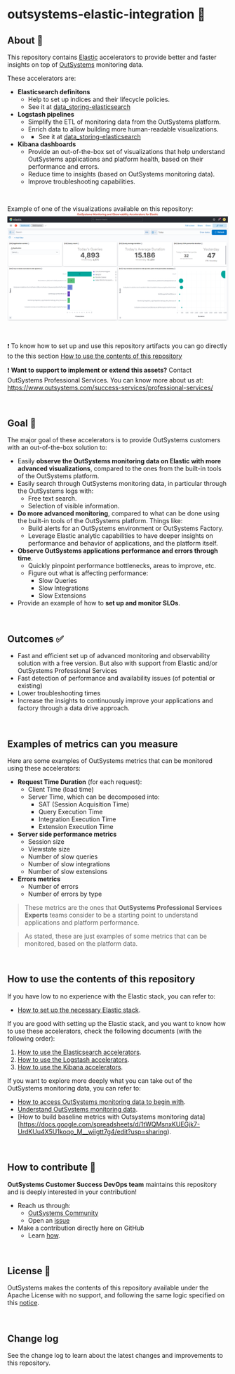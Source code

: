 # outsystems-elastic-integration 🚀

## About 📑
This repository contains [Elastic](https://elastic.co/) accelerators to provide better and faster insights on top of [OutSystems](https://www.outsystems.com/) monitoring data.

These accelerators are:
- **Elasticsearch definitons**
    - Help to set up indices and their lifecycle policies.
    - See it at [data_storing-elasticsearch](data_storing-elasticsearch)
- **Logstash pipelines**
    - Simplify the ETL of monitoring data from the OutSystems platform.
    - Enrich data to allow building more human-readable visualizations.
    - - See it at [data_storing-elasticsearch](data_storing-elasticsearch)
- **Kibana dashboards**
    - Provide an out-of-the-box set of visualizations that help understand OutSystems applications and platform health, based on their performance and errors.
    - Reduce time to insights (based on OutSystems monitoring data).
    - Improve troubleshooting capabilities.

<br>

Example of one of the visualizations available on this repository:
![OutSystems_Queries_Dashboard](docs/images/OutSystems_Queries_Dashboard.png)

<br>

:exclamation: To know how to set up and use this repository artifacts you can go directly to the this section [How to use the contents of this repository](#how-to-use-the-contents-of-this-repository)

:exclamation: **Want to support to implement or extend this assets?**
Contact OutSystems Professional Services. You can know more about us at:
https://www.outsystems.com/success-services/professional-services/ 
  
<br>

## Goal 🎯
The major goal of these accelerators is to provide OutSystems customers with an out-of-the-box solution to:
- Easily **observe the OutSystems monitoring data on Elastic with more advanced visualizations**, compared to the ones from the built-in tools of the OutSystems platform.
- Easily search through OutSystems monitoring data, in particular through the OutSystems logs with:
    - Free text search.
    - Selection of visible information.
- **Do more advanced monitoring**, compared to what can be done using the built-in tools of the OutSystems platform. Things like:
    - Build alerts for an OutSystems environment or OutSystems Factory.
    - Leverage Elastic analytic capabilities to have deeper insights on performance and behavior of applications, and the platform itself.
- **Observe OutSystems applications performance and errors through time**.
    - Quickly pinpoint performance bottlenecks, areas to improve, etc.
    - Figure out what is affecting performance:
        - Slow Queries
        - Slow Integrations
        - Slow Extensions
- Provide an example of how to **set up and monitor SLOs**.


<br>

## Outcomes ✅
- Fast and efficient set up of advanced monitoring and observability solution with a free version. But also with support from Elastic and/or OutSystems Professional Services
- Fast detection of performance and availability issues (of potential or existing)
- Lower troubleshooting times
- Increase the insights to continuously improve your applications and factory through a data drive approach.


<br> 

## Examples of metrics can you measure
Here are some examples of OutSystems metrics that can be monitored using these accelerators:
- **Request Time Duration** (for each request):
    - Client Time (load time)
    - Server Time, which can be decomposed into:
        - SAT (Session Acquisition Time)
        - Query Execution Time
        - Integration Execution Time
        - Extension Execution Time
- **Server side performance metrics**
    - Session size
    - Viewstate size
    - Number of slow queries
    - Number of slow integrations
    - Number of slow extensions
- **Errors metrics**
    - Number of errors
    - Number of errors by type

> These metrics are the ones that **OutSystems Professional Services Experts** teams consider to be a starting point to understand applications and platform performance.

> As stated, these are just examples of some metrics that can be monitored, based on the platform data.

<br>

## How to use the contents of this repository
If you have low to no experience with the Elastic stack, you can refer to:
- [How to set up the necessary Elastic stack](docs/Elastic_Stack_Installation/README.md).

If you are good with setting up the Elastic stack, and you want to know how to use these accelerators, check the following documents (with the following order):
1. [How to use the Elasticsearch accelerators](data_storing-elasticsearch/README.md).
2. [How to use the Logstash accelerators](data_extraction/logstash/README.md).
3. [How to use the Kibana accelerators](data_visualization-kibana/README.md).

If you want to explore more deeply what you can take out of the OutSystems monitoring data, you can refer to:
- [How to access OutSystems monitoring data to begin with](docs/Access-Monitoring-Data.md).
- [Understand OutSystems monitoring data](docs/Monitoring-Data.md).
- [How to build baseline metrics with Outsystems monitoring data][https://docs.google.com/spreadsheets/d/1tWQMsnxKUEGjk7-UrdKUu4X5U1koqo_M__wiigtt7g4/edit?usp=sharing).

<br>

## How to contribute 📝
**OutSystems Customer Success DevOps team** maintains this repository and is deeply interested in your contribution!
- Reach us through:
    - [OutSystems Community](https://www.outsystems.com/community/)
    - Open an [issue](https://github.com/OutSystems/outsystems-elastic-integration/issues)
- Make a contribution directly here on GitHub
    - Learn [how](https://kbroman.org/github_tutorial/pages/fork.html).

<br>

## License 📃
OutSystems makes the contents of this repository available under the Apache License with no support, and following the same logic specified on this [notice](https://github.com/OutSystems/outsystems-pipeline/blob/master/NOTICE.md).

<br>

## Change log
See the change log to learn about the latest changes and improvements to this repository.
